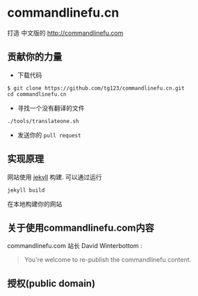 commandlinefu.cn
================

打造 中文版的 http://commandlinefu.com

贡献你的力量
------------

 * 下载代码

```
$ git clone https://github.com/tg123/commandlinefu.cn.git
cd commandlinefu.cn
```

 * 寻找一个没有翻译的文件 

```
./tools/translateone.sh
```

 * 发送你的 `pull request`
 

实现原理
--------

网站使用 [jekyll](http://jekyllrb.com/) 构建.
可以通过运行

```
jekyll build
```

在本地构建你的网站


关于使用commandlinefu.com内容
-----------------------------

commandlinefu.com 站长 David Winterbottom :

> You're welcome to re-publish the commandlinefu content.


授权(public domain)
-------------------
